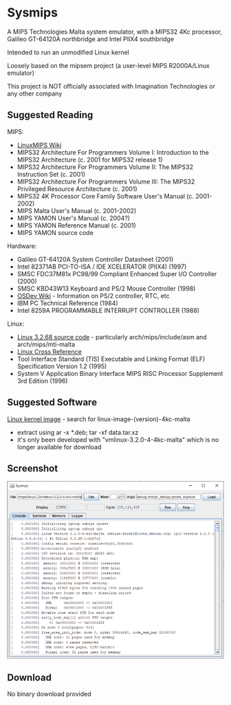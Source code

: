 # Sysmips

A MIPS Technologies Malta system emulator, with a MIPS32 4Kc processor, Galileo GT-64120A northbridge and Intel PIIX4 southbridge

Intended to run an unmodified Linux kernel

Loosely based on the mipsem project (a user-level MIPS R2000A/Linux emulator)

This project is NOT officially associated with Imagination Technologies or any other company

## Suggested Reading

MIPS:

* [LinuxMIPS Wiki](http://www.linux-mips.org/wiki/MIPS_Malta)
* MIPS32 Architecture For Programmers Volume I: Introduction to the MIPS32 Architecture (c. 2001 for MIPS32 release 1)
* MIPS32 Architecture For Programmers Volume II: The MIPS32 Instruction Set (c. 2001)
* MIPS32 Architecture For Programmers Volume III: The MIPS32 Privileged Resource Architecture (c. 2001)
* MIPS32 4K Processor Core Family Software User's Manual (c. 2001-2002)
* MIPS Malta User's Manual (c. 2001-2002)
* MIPS YAMON User's Manual (c. 2004?)
* MIPS YAMON Reference Manual (c. 2001)
* MIPS YAMON source code

Hardware:

* Galileo GT-64120A System Controller Datasheet (2001)
* Intel 82371AB PCI-TO-ISA / IDE XCELERATOR (PIIX4) (1997)
* SMSC FDC37M81x PC98/99 Compliant Enhanced Super I/O Controller (2000)
* SMSC KBD43W13 Keyboard and PS/2 Mouse Controller (1998)
* [OSDev Wiki](http://wiki.osdev.org/) - Information on PS/2 controller, RTC, etc
* IBM PC Technical Reference (1984)
* Intel 8259A PROGRAMMABLE INTERRUPT CONTROLLER (1988)

Linux:

* [Linux 3.2.68 source code](https://cdn.kernel.org/pub/linux/kernel/v3.x/) - particularly arch/mips/include/asm and arch/mips/mti-malta
* [Linux Cross Reference](http://lxr.free-electrons.com/source/?v=3.2)
* Tool Interface Standard (TIS) Executable and Linking Format (ELF) Specification Version 1.2 (1995)
* System V Application Binary Interface MIPS RISC Processor Supplement 3rd Edition (1996)

## Suggested Software

[Linux kernel image](https://packages.debian.org/stable/kernel/) - search for linux-image-(version)-4kc-malta
 * extract using ar -x *.deb; tar -xf data.tar.xz
 * it's only been developed with "vmlinux-3.2.0-4-4kc-malta" which is no longer available for download

## Screenshot

![Screenshot](sysmips.png)

## Download

No binary download provided
